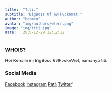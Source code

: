 ```yaml
---
title:  "Titi."
subtitle: "BigBoss Of 69!FvcknWet."
author: "betmen"
avatar: "img/authors/wferr.png"
image: "img/titi.jpg"
date:   2015-12-29 12:12:12
---
```


### WHOIS?
Hoi Kenalin ini BigBoss 69!FvcknWet, namanya titi.

### Social Media
[Facebook](http://facebook.com)
[Instagram](http://instagram.com)
[Path](http://path.com)
[Twitter](http://twitter.com)'
